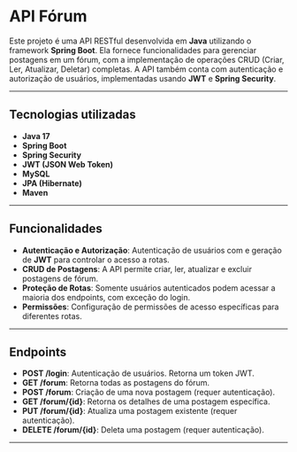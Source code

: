 # API Fórum

Este projeto é uma API RESTful desenvolvida em **Java** utilizando o framework **Spring Boot**. Ela fornece funcionalidades para gerenciar postagens em um fórum, com a implementação de operações CRUD (Criar, Ler, Atualizar, Deletar) completas. A API também conta com autenticação e autorização de usuários, implementadas usando **JWT** e **Spring Security**.

---

## Tecnologias utilizadas

- **Java 17**
- **Spring Boot**
- **Spring Security**
- **JWT (JSON Web Token)**
- **MySQL**
- **JPA (Hibernate)**
- **Maven**

---

## Funcionalidades

- **Autenticação e Autorização**: Autenticação de usuários com e geração de **JWT** para controlar o acesso a rotas.
- **CRUD de Postagens**: A API permite criar, ler, atualizar e excluir postagens de fórum.
- **Proteção de Rotas**: Somente usuários autenticados podem acessar a maioria dos endpoints, com exceção do login.
- **Permissões**: Configuração de permissões de acesso específicas para diferentes rotas.

---

## Endpoints

- **POST /login**: Autenticação de usuários. Retorna um token JWT.
- **GET /forum**: Retorna todas as postagens do fórum.
- **POST /forum**: Criação de uma nova postagem (requer autenticação).
- **GET /forum/{id}**: Retorna os detalhes de uma postagem específica.
- **PUT /forum/{id}**: Atualiza uma postagem existente (requer autenticação).
- **DELETE /forum/{id}**: Deleta uma postagem (requer autenticação).

---
